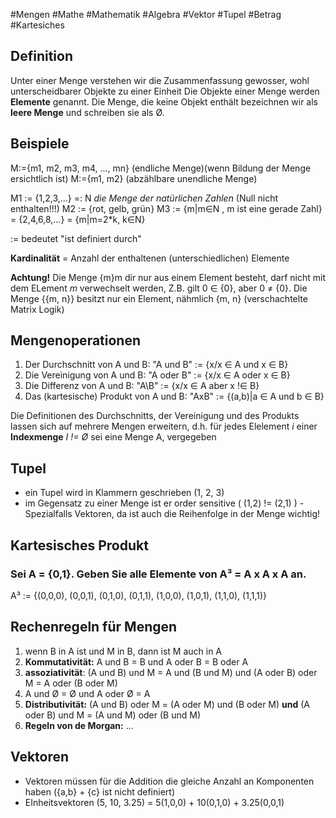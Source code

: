 #Mengen #Mathe #Mathematik #Algebra #Vektor #Tupel #Betrag #Kartesiches

## Definition
Unter einer Menge verstehen wir die Zusammenfassung gewosser, wohl unterscheidbarer Objekte zu einer Einheit
Die Objekte einer Menge werden **Elemente** genannt.
Die Menge, die keine Objekt enthält bezeichnen wir als **leere Menge** und schreiben sie als Ø.

## Beispiele

M:={m1, m2, m3, m4, ..., mn} (endliche Menge)(wenn Bildung der Menge ersichtlich ist)
M:={m1, m2} (abzählbare unendliche Menge)

M1 := {1,2,3,...} =: N *die Menge der natürlichen Zahlen* (Null nicht enthalten!!!)
M2 := {rot, gelb, grün}
M3 := {m|m∈N , m ist eine gerade Zahl} = {2,4,6,8,...}
= {m|m=2*k, k∈N}

:= bedeutet "ist definiert durch"

**Kardinalität** = Anzahl der enthaltenen (unterschiedlichen) Elemente

**Achtung!** Die Menge {m}m dir nur aus einem Element besteht, darf nicht mit dem ELement *m* verwechselt werden, Z.B. gilt 0 ∈ {0}, aber 0 ≠ {0}. Die Menge {{m, n}} besitzt nur ein Element, nähmlich {m, n} (verschachtelte Matrix Logik)


## Mengenoperationen

1. Der Durchschnitt von A und B:  "A und B" := {x/x ∈ A und x ∈ B}
2. Die Vereinigung von A und B: "A oder B" := {x/x ∈ A oder x ∈ B}
3. Die Differenz von A und B: "A\B" := {x/x ∈ A aber x !∈ B}
4. Das (kartesische) Produkt von A und B: "AxB" := {(a,b)|a ∈ A und b ∈ B}

Die Definitionen des Durchschnitts, der Vereinigung und des Produkts lassen sich auf mehrere Mengen erweitern, d.h. für jedes Elelement *i* einer **Indexmenge** *I != Ø* sei eine Menge A, vergegeben

## Tupel
- ein Tupel wird in Klammern geschrieben (1, 2, 3)
- im Gegensatz zu einer Menge ist er order sensitive ( (1,2) != (2,1) ) - Spezialfalls Vektoren, da ist auch die Reihenfolge in der Menge wichtig!

## Kartesisches Produkt
### Sei A = {0,1}. Geben Sie alle Elemente von A³ = A x A x A an.
A³ := {(0,0,0), (0,0,1), (0,1,0), (0,1,1), (1,0,0), (1,0,1), (1,1,0), (1,1,1)}

## Rechenregeln für Mengen
1. wenn B in A ist und M in B, dann ist M auch in A
2. **Kommutativität:** A und B = B und A oder B = B oder A
3. **assoziativität**: (A und B) und M = A und (B und M) und (A oder B) oder M = A oder (B oder M)
4. A und Ø = Ø und A oder Ø = A
8. **Distributivität:** (A und B) oder M = (A oder M) und (B oder M) **und** (A oder B) und M = (A und M) oder (B und M)
9. **Regeln von de Morgan:** ...

## Vektoren
- Vektoren müssen für die Addition die gleiche Anzahl an Komponenten haben ({a,b} + {c} ist nicht definiert)
- EInheitsvektoren (5, 10, 3.25) = 5(1,0,0) + 10(0,1,0) + 3.25(0,0,1)
















